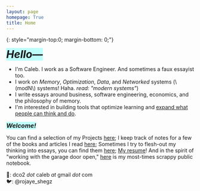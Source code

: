 ```yaml
---
layout: page
homepage: True
title: Home
---
```


{: style="margin-top:0; margin-bottom: 0;"}

<h1 style="background-color: #00ffef40;display: inline;"><em>Hello—</em></h1>

- I'm Caleb. I work as a Software Engineer. And sometimes a faux essayist too.
- I work on _Memory_, _Optimization_, _Data_, and _Networked_ systems (\\(modN\\) systems! Haha. _read: "modern systems"_)
- I write essays around business, software engineering, economics, and the philosophy of memory.
- I'm interested in building tools that optimize learning and [expand what people can think and do](https://andymatuschak.org/).

<h3 style="background-color: #00ffef40;display: inline;"><em>Welcome!</em></h3>

You can find a selection of my Projects [here](/projects/); I keep track of notes for a few of the books and articles I read [here](/booknotes/); Sometimes I try to flesh-out my thinking into essays, you can find them [here](/essays/); [My resume](/resume.pdf/)! And in the spirit of "working with the garage door open," [here](/notes/) is my most-times scrappy public notebook. 


📩: dco2 _dot_ caleb _at_ gmail _dot_ com  
🐦: @rojaye_shegz  
